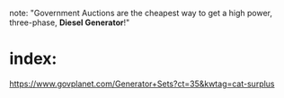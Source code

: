 note: "Government Auctions are the cheapest way to get a high power, three-phase, **Diesel Generator**!"

# index:
https://www.govplanet.com/Generator+Sets?ct=35&kwtag=cat-surplus

